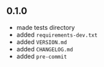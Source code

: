 ## 0.1.0
- made tests directory
- added `requirements-dev.txt`
- added `VERSION.md`
- added `CHANGELOG.md`
- added `pre-commit`

